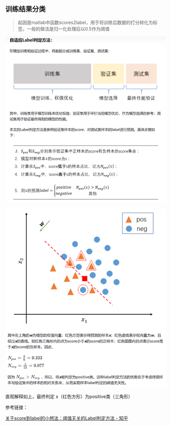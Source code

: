 ## 训练结果分类

> 起因是matlab中函数scores2label，用于将训练后数据的打分转化为标签，一般的做法是归一化处理后以0.5作为阈值

![image-20250317155743695](./自适应标签判定方法.assets/image-20250317155743695.png)

![image-20250318152133482](./自适应标签判定方法.assets/image-20250318152133482.png)

直观解释如上，最终判定 x（红色方形）为positive类（三角形）



参考链接：

[关于score到label的小想法：阈值无关的Label判定方法 - 知乎](https://zhuanlan.zhihu.com/p/384468609)